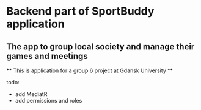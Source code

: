 # Backend part of SportBuddy application
## The app to group local society and manage their games and meetings

** This is application for a group 6 project at Gdansk University **

todo:
* add MediatR 
* add permissions and roles